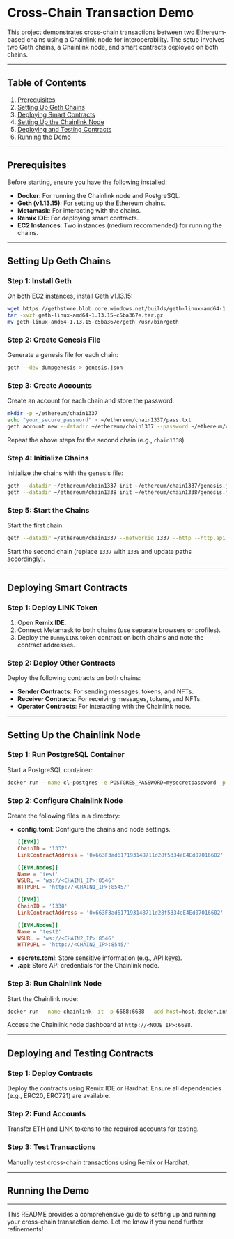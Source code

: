 # Cross-Chain Transaction Demo

This project demonstrates cross-chain transactions between two Ethereum-based chains using a Chainlink node for interoperability. The setup involves two Geth chains, a Chainlink node, and smart contracts deployed on both chains.

---

## Table of Contents
1. [Prerequisites](#prerequisites)
2. [Setting Up Geth Chains](#setting-up-geth-chains)
3. [Deploying Smart Contracts](#deploying-smart-contracts)
4. [Setting Up the Chainlink Node](#setting-up-the-chainlink-node)
5. [Deploying and Testing Contracts](#deploying-and-testing-contracts)
6. [Running the Demo](#running-the-demo)

---

## Prerequisites

Before starting, ensure you have the following installed:
- **Docker**: For running the Chainlink node and PostgreSQL.
- **Geth (v1.13.15)**: For setting up the Ethereum chains.
- **Metamask**: For interacting with the chains.
- **Remix IDE**: For deploying smart contracts.
- **EC2 Instances**: Two instances (medium recommended) for running the chains.

---

## Setting Up Geth Chains

### Step 1: Install Geth
On both EC2 instances, install Geth v1.13.15:
```bash
wget https://gethstore.blob.core.windows.net/builds/geth-linux-amd64-1.13.15-c5ba367e.tar.gz
tar -xvzf geth-linux-amd64-1.13.15-c5ba367e.tar.gz
mv geth-linux-amd64-1.13.15-c5ba367e/geth /usr/bin/geth
```

### Step 2: Create Genesis File
Generate a genesis file for each chain:
```bash
geth --dev dumpgenesis > genesis.json
```

### Step 3: Create Accounts
Create an account for each chain and store the password:
```bash
mkdir -p ~/ethereum/chain1337
echo "your_secure_password" > ~/ethereum/chain1337/pass.txt
geth account new --datadir ~/ethereum/chain1337 --password ~/ethereum/chain1337/pass.txt
```

Repeat the above steps for the second chain (e.g., `chain1338`).

### Step 4: Initialize Chains
Initialize the chains with the genesis file:
```bash
geth --datadir ~/ethereum/chain1337 init ~/ethereum/chain1337/genesis.json
geth --datadir ~/ethereum/chain1338 init ~/ethereum/chain1338/genesis.json
```

### Step 5: Start the Chains
Start the first chain:
```bash
geth --datadir ~/ethereum/chain1337 --networkid 1337 --http --http.api eth,net,web3,personal --http.corsdomain "" --http.addr "0.0.0.0" --http.port 8545 --ws --ws.addr "0.0.0.0" --ws.api eth,net,web3,personal --ws.origins "" --mine --miner.etherbase=NEWACCOUNT --allow-insecure-unlock --nodiscover --dev --syncmode "full" --unlock "NEWACCOUNT" --password ~/ethereum/chain1337/pass.txt --nat "any"
```

Start the second chain (replace `1337` with `1338` and update paths accordingly).

---

## Deploying Smart Contracts

### Step 1: Deploy LINK Token
1. Open **Remix IDE**.
2. Connect Metamask to both chains (use separate browsers or profiles).
3. Deploy the `DummyLINK` token contract on both chains and note the contract addresses.

### Step 2: Deploy Other Contracts
Deploy the following contracts on both chains:
- **Sender Contracts**: For sending messages, tokens, and NFTs.
- **Receiver Contracts**: For receiving messages, tokens, and NFTs.
- **Operator Contracts**: For interacting with the Chainlink node.

---

## Setting Up the Chainlink Node

### Step 1: Run PostgreSQL Container
Start a PostgreSQL container:
```bash
docker run --name cl-postgres -e POSTGRES_PASSWORD=mysecretpassword -p 5432:5432 -d postgres
```

### Step 2: Configure Chainlink Node
Create the following files in a directory:
- **config.toml**: Configure the chains and node settings.
  ```toml
  [[EVM]]
  ChainID = '1337'
  LinkContractAddress = '0x663F3ad617193148711d28f5334eE4Ed07016602'

  [[EVM.Nodes]]
  Name = 'test'
  WSURL = 'ws://<CHAIN1_IP>:8546'
  HTTPURL = 'http://<CHAIN1_IP>:8545/'

  [[EVM]]
  ChainID = '1338'
  LinkContractAddress = '0x663F3ad617193148711d28f5334eE4Ed07016602'

  [[EVM.Nodes]]
  Name = 'test2'
  WSURL = 'ws://<CHAIN2_IP>:8546'
  HTTPURL = 'http://<CHAIN2_IP>:8545/'
  ```
- **secrets.toml**: Store sensitive information (e.g., API keys).
- **.api**: Store API credentials for the Chainlink node.

### Step 3: Run Chainlink Node
Start the Chainlink node:
```bash
docker run --name chainlink -it -p 6688:6688 --add-host=host.docker.internal:host-gateway -v "%cd%:/chainlink" smartcontract/chainlink:2.18.0 node -config /chainlink/config.toml -secrets /chainlink/secrets.toml start -a /chainlink/.api
```

Access the Chainlink node dashboard at `http://<NODE_IP>:6688`.

---

## Deploying and Testing Contracts

### Step 1: Deploy Contracts
Deploy the contracts using Remix IDE or Hardhat. Ensure all dependencies (e.g., ERC20, ERC721) are available.

### Step 2: Fund Accounts
Transfer ETH and LINK tokens to the required accounts for testing.

### Step 3: Test Transactions
Manually test cross-chain transactions using Remix or Hardhat.

---

## Running the Demo


---




This README provides a comprehensive guide to setting up and running your cross-chain transaction demo. Let me know if you need further refinements!
